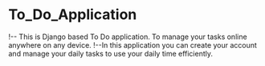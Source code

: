 # To_Do_Application
!-- This is Django based To Do application. To manage your tasks online anywhere on any device.
!--In this application you can create your account and manage your daily tasks to use your daily time efficiently. 

